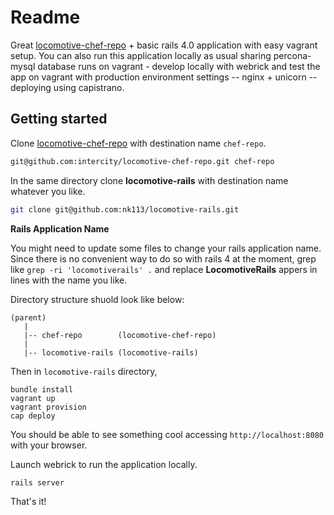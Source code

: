 Readme
======

Great [locomotive-chef-repo](https://github.com/intercity/locomotive-chef-repo) + basic rails 4.0 application with easy vagrant setup. You can also run this application locally as usual sharing percona-mysql database runs on vagrant - develop locally with webrick and test the app on vagrant with production environment settings -- nginx + unicorn -- deploying using capistrano.

## Getting started

Clone [locomotive-chef-repo](https://github.com/intercity/locomotive-chef-repo) with destination name ```chef-repo```.

```sh
git@github.com:intercity/locomotive-chef-repo.git chef-repo
```

In the same directory clone **locomotive-rails** with destination name whatever you like.

```sh
git clone git@github.com:nk113/locomotive-rails.git
```

**Rails Application Name**

You might need to update some files to change your rails application name. Since there is no convenient way to do so with rails 4 at the moment, grep like ```grep -ri 'locomotiverails' .``` and replace **LocomotiveRails** appers in lines with the name you like.

Directory structure shuold look like below:

```
(parent)
   |
   |-- chef-repo        (locomotive-chef-repo)
   |
   |-- locomotive-rails (locomotive-rails)
```

Then in ```locomotive-rails``` directory, 

```ssh
bundle install
vagrant up
vagrant provision
cap deploy
```

You should be able to see something cool accessing ```http://localhost:8080``` with your browser.

Launch webrick to run the application locally.

```ssh
rails server
```

That's it!
